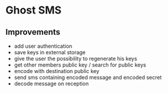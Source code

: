 # Ghost SMS

## Improvements
* add user authentication
* save keys in external storage
* give the user the possibility to regenerate his keys
* get other members public key / search for public keys
* encode with destination public key
* send sms containing encoded message and encoded secret
* decode message on reception